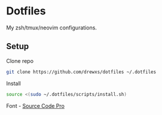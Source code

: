 # Dotfiles

My zsh/tmux/neovim configurations.

## Setup

Clone repo

```sh
git clone https://github.com/drewxs/dotfiles ~/.dotfiles
```

Install

```sh
source <(sudo ~/.dotfiles/scripts/install.sh)
```

Font - [Source Code Pro](https://github.com/ryanoasis/nerd-fonts/tree/master/patched-fonts/SourceCodePro)
